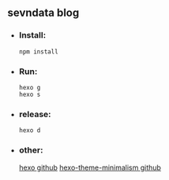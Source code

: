 ## sevndata blog

- ### Install:

    ```
    npm install
    ```
- ### Run:

    ```
    hexo g
    hexo s
    ```
- ### release:

    ```
    hexo d
    ```

- ### other:

    [hexo github](https://github.com/hexojs/hexo)
    [hexo-theme-minimalism github](https://github.com/f-dong/hexo-theme-minimalism)
    